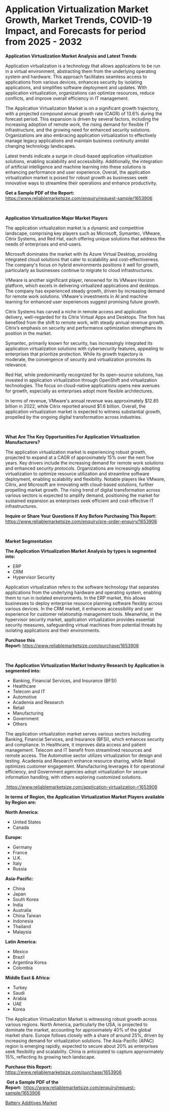 <p><h1>Application Virtualization Market Growth, Market Trends, COVID-19 Impact, and Forecasts for period from 2025 - 2032</h1></p><p><strong>Application Virtualization Market Analysis and Latest Trends</strong></p>
<p><p>Application virtualization is a technology that allows applications to be run in a virtual environment, abstracting them from the underlying operating system and hardware. This approach facilitates seamless access to applications from various devices, enhances security by isolating applications, and simplifies software deployment and updates. With application virtualization, organizations can optimize resources, reduce conflicts, and improve overall efficiency in IT management.</p><p>The Application Virtualization Market is on a significant growth trajectory, with a projected compound annual growth rate (CAGR) of 13.6% during the forecast period. This expansion is driven by several factors, including the increasing adoption of remote work, the rising demand for flexible IT infrastructure, and the growing need for enhanced security solutions. Organizations are also embracing application virtualization to effectively manage legacy applications and maintain business continuity amidst changing technology landscapes. </p><p>Latest trends indicate a surge in cloud-based application virtualization solutions, enabling scalability and accessibility. Additionally, the integration of artificial intelligence and machine learning into these solutions is enhancing performance and user experience. Overall, the application virtualization market is poised for robust growth as businesses seek innovative ways to streamline their operations and enhance productivity.</p></p>
<p><strong>Get a Sample PDF of the Report:&nbsp;</strong> <a href="https://www.reliablemarketsize.com/enquiry/request-sample/1653906?utm_campaign=1932&utm_medium=2&utm_source=Github&utm_content=ia&utm_term=06032025&utm_id=application-virtualization">https://www.reliablemarketsize.com/enquiry/request-sample/1653906</a></p>
<p>&nbsp;</p>
<p><strong>Application Virtualization Major Market Players</strong></p>
<p><p>The application virtualization market is a dynamic and competitive landscape, comprising key players such as Microsoft, Symantec, VMware, Citrix Systems, and Red Hat, each offering unique solutions that address the needs of enterprises and end-users.</p><p>Microsoft dominates the market with its Azure Virtual Desktop, providing integrated cloud solutions that cater to scalability and cost-effectiveness. The company's focus on hybrid environments positions it well for growth, particularly as businesses continue to migrate to cloud infrastructures. </p><p>VMware is another significant player, renowned for its VMware Horizon platform, which excels in delivering virtualized applications and desktops. The company has experienced steady growth, driven by increasing demand for remote work solutions. VMware's investments in AI and machine learning for enhanced user experiences suggest promising future growth.</p><p>Citrix Systems has carved a niche in remote access and application delivery, well-regarded for its Citrix Virtual Apps and Desktops. The firm has benefited from the shift to remote work, with steady annual revenue growth. Citrix’s emphasis on security and performance optimization strengthens its position in the market.</p><p>Symantec, primarily known for security, has increasingly integrated its application virtualization solutions with cybersecurity features, appealing to enterprises that prioritize protection. While its growth trajectory is moderate, the convergence of security and virtualization promotes its relevance.</p><p>Red Hat, while predominantly recognized for its open-source solutions, has invested in application virtualization through OpenShift and virtualization technologies. The focus on cloud-native applications opens new avenues for growth, especially as enterprises adopt more flexible architectures.</p><p>In terms of revenue, VMware's annual revenue was approximately $12.85 billion in 2022, while Citrix reported around $1.6 billion. Overall, the application virtualization market is expected to witness substantial growth, propelled by the ongoing digital transformation across industries.</p></p>
<p>&nbsp;</p>
<p><strong>What Are The Key Opportunities For Application Virtualization Manufacturers?</strong></p>
<p><p>The application virtualization market is experiencing robust growth, projected to expand at a CAGR of approximately 15% over the next five years. Key drivers include the increasing demand for remote work solutions and enhanced security protocols. Organizations are increasingly adopting virtualization to optimize resource utilization and streamline software deployment, enabling scalability and flexibility. Notable players like VMware, Citrix, and Microsoft are innovating with cloud-based solutions, further propelling market growth. The rising trend of digital transformation across various sectors is expected to amplify demand, positioning the market for sustained expansion as enterprises seek efficient and cost-effective IT infrastructures.</p></p>
<p><strong>Inquire or Share Your Questions If Any Before Purchasing This Report:</strong> <a href="https://www.reliablemarketsize.com/enquiry/pre-order-enquiry/1653906?utm_campaign=1932&utm_medium=2&utm_source=Github&utm_content=ia&utm_term=06032025&utm_id=application-virtualization">https://www.reliablemarketsize.com/enquiry/pre-order-enquiry/1653906</a></p>
<p>&nbsp;</p>
<p><strong>Market Segmentation</strong></p>
<p><strong>The Application Virtualization Market Analysis by types is segmented into:</strong></p>
<p><ul><li>ERP</li><li>CRM</li><li>Hypervisor Security</li></ul></p>
<p><p>Application virtualization refers to the software technology that separates applications from the underlying hardware and operating system, enabling them to run in isolated environments. In the ERP market, this allows businesses to deploy enterprise resource planning software flexibly across various devices. In the CRM market, it enhances accessibility and user experience for customer relationship management tools. Meanwhile, in the hypervisor security market, application virtualization provides essential security measures, safeguarding virtual machines from potential threats by isolating applications and their environments.</p></p>
<p><strong>Purchase this Report:&nbsp;</strong><a href="https://www.reliablemarketsize.com/purchase/1653906?utm_campaign=1932&utm_medium=2&utm_source=Github&utm_content=ia&utm_term=06032025&utm_id=application-virtualization">https://www.reliablemarketsize.com/purchase/1653906</a></p>
<p>&nbsp;</p>
<p><strong>The Application Virtualization Market Industry Research by Application is segmented into:</strong></p>
<p><ul><li>Banking, Financial Services, and Insurance (BFSI)</li><li>Healthcare</li><li>Telecom and IT</li><li>Automotive</li><li>Academia and Research</li><li>Retail</li><li>Manufacturing</li><li>Government</li><li>Others</li></ul></p>
<p><p>The application virtualization market serves various sectors including Banking, Financial Services, and Insurance (BFSI), which enhances security and compliance. In Healthcare, it improves data access and patient management. Telecom and IT benefit from streamlined resources and remote access. The Automotive sector utilizes virtualization for design and testing. Academia and Research enhance resource sharing, while Retail optimizes customer engagement. Manufacturing leverages it for operational efficiency, and Government agencies adopt virtualization for secure information handling, with others exploring customized solutions.</p></p>
<p><a href="https://www.reliablemarketsize.com/application-virtualization-r1653906?utm_campaign=1932&utm_medium=2&utm_source=Github&utm_content=ia&utm_term=06032025&utm_id=application-virtualization">&nbsp;https://www.reliablemarketsize.com/application-virtualization-r1653906</a></p>
<p><strong>In terms of Region, the Application Virtualization Market Players available by Region are:</strong></p>
<p>
    <p> <strong> North America: </strong>
        <ul>
            <li>United States</li>
            <li>Canada</li>
        </ul>
        </p> 
    <p> <strong> Europe: </strong>
        <ul>
            <li>Germany</li>
            <li>France</li>
            <li>U.K.</li>
            <li>Italy</li>
            <li>Russia</li>
        </ul>
        </p> 
    <p> <strong> Asia-Pacific: </strong>
        <ul>
            <li>China</li>
            <li>Japan</li>
            <li>South Korea</li>
            <li>India</li>
            <li>Australia</li>
            <li>China Taiwan</li>
            <li>Indonesia</li>
            <li>Thailand</li>
            <li>Malaysia</li>
        </ul>
        </p> 
    <p> <strong> Latin America: </strong>
        <ul>
            <li>Mexico</li>
            <li>Brazil</li>
            <li>Argentina Korea</li>
            <li>Colombia</li>
        </ul>
        </p> 
    <p> <strong> Middle East & Africa: </strong>
        <ul>
            <li>Turkey</li>
            <li>Saudi</li>
            <li>Arabia</li>
            <li>UAE</li>
            <li>Korea</li>
        </ul>
    </p>
    </p>
<p><p>The Application Virtualization Market is witnessing robust growth across various regions. North America, particularly the USA, is projected to dominate the market, accounting for approximately 40% of the global market share. Europe follows closely with a share of around 25%, driven by increasing demand for virtualization solutions. The Asia-Pacific (APAC) region is emerging rapidly, expected to secure about 20% as enterprises seek flexibility and scalability. China is anticipated to capture approximately 15%, reflecting its growing tech landscape.</p></p>
<p><strong>Purchase this Report: </strong><a href="https://www.reliablemarketsize.com/purchase/1653906?utm_campaign=1932&utm_medium=2&utm_source=Github&utm_content=ia&utm_term=06032025&utm_id=application-virtualization">https://www.reliablemarketsize.com/purchase/1653906</a></p>
<p>&nbsp;<strong>Get a Sample PDF of the Report:&nbsp;&nbsp;</strong><a href="https://www.reliablemarketsize.com/enquiry/request-sample/1653906?utm_campaign=1932&utm_medium=2&utm_source=Github&utm_content=ia&utm_term=06032025&utm_id=application-virtualization">https://www.reliablemarketsize.com/enquiry/request-sample/1653906</a></p>
<p><strong></strong></p>
<p><p><a href="https://github.com/vimar16th/Market-Research-Report-List-7/blob/main/battery-additives-market.md?utm_campaign=1932&utm_medium=2&utm_source=Github&utm_content=ia&utm_term=06032025&utm_id=application-virtualization">Battery Additives Market</a></p></p>